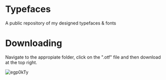 # Typefaces
A public repository of my designed typefaces &amp; fonts





# Downloading
Navigate to the appropiate folder, click on the ".otf" file and then download at the top right.

![egp0kTy](https://user-images.githubusercontent.com/1999954/175794655-25a17260-083e-45d1-abd8-18c38bfeb45e.gif)
